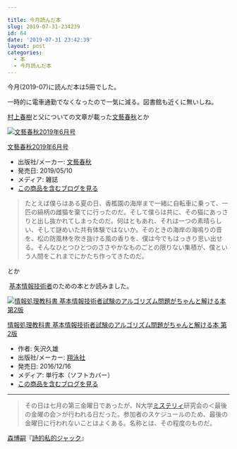 ```yaml
---

title: 今月読んだ本
slug: 2019-07-31-234239
id: 64
date: '2019-07-31 23:42:39'
layout: post
categories:
  - 本
  - 今月読んだ本
---
```


今月(2019-07)に読んだ本は5冊でした。

一時的に電車通勤でなくなったので一気に減る。図書館も近くに無いしね。

[村上春樹](http://d.hatena.ne.jp/keyword/%C2%BC%BE%E5%BD%D5%BC%F9)と父についての文章が載った[文藝春秋](http://d.hatena.ne.jp/keyword/%CA%B8%E9%BA%BD%D5%BD%A9)とか



[![文藝春秋2019年6月号](https://images-fe.ssl-images-amazon.com/images/I/51sWJpy9BuL._SL160_.jpg "文藝春秋2019年6月号")](http://www.amazon.co.jp/exec/obidos/ASIN/B07R21BFYV/peipeipe-22/)



[文藝春秋2019年6月号](http://www.amazon.co.jp/exec/obidos/ASIN/B07R21BFYV/peipeipe-22/)

*   出版社/メーカー: [文藝春秋](http://d.hatena.ne.jp/keyword/%CA%B8%E9%BA%BD%D5%BD%A9)
*   発売日: 2019/05/10
*   メディア: 雑誌
*   [この商品を含むブログを見る](http://d.hatena.ne.jp/asin/B07R21BFYV/peipeipe-22)







> たとえば僕らはある夏の日、香檻園の海岸まで一緒に自転車に乗って、一匹の縞柄の雌猫を棄てに行ったのだ。そして僕らは共に、その猫にあっさりと出し抜かれてしまったのだ。何はともあれ、それは一つの素晴らしい、そして謎めいた共有体験ではないか。そのときの海岸の海鳴りの音を、松の防風林を吹き抜ける風の香りを、僕は今でもはっきり思い出せる。そんなひとつひとつのささやかなものごとの限りない集積が、僕という人間をこれまでにかたち作ってきたのだ。

とか

 [基本情報技術者](http://d.hatena.ne.jp/keyword/%B4%F0%CB%DC%BE%F0%CA%F3%B5%BB%BD%D1%BC%D4)のための本とか読みました。



[![情報処理教科書 基本情報技術者試験のアルゴリズム問題がちゃんと解ける本 第2版](https://images-fe.ssl-images-amazon.com/images/I/51g-2NeJtlL._SL160_.jpg "情報処理教科書 基本情報技術者試験のアルゴリズム問題がちゃんと解ける本 第2版")](http://www.amazon.co.jp/exec/obidos/ASIN/4798150460/peipeipe-22/)



[情報処理教科書 基本情報技術者試験のアルゴリズム問題がちゃんと解ける本 第2版](http://www.amazon.co.jp/exec/obidos/ASIN/4798150460/peipeipe-22/)

*   作者: 矢沢久雄
*   出版社/メーカー: [翔泳社](http://d.hatena.ne.jp/keyword/%E6%C6%B1%CB%BC%D2)
*   発売日: 2016/12/16
*   メディア: 単行本（ソフトカバー）
*   [この商品を含むブログを見る](http://d.hatena.ne.jp/asin/4798150460/peipeipe-22)







* * *

> その日は七月の第三金曜日であったが、N大学[ミステリィ](http://d.hatena.ne.jp/keyword/%A5%DF%A5%B9%A5%C6%A5%EA%A5%A3)研究会の＜最後の金曜の会＞が行われる日だった。参加者のスケジュールのため、最後の金曜日に行われないことはよくある。名称とは、その程度のものだ。

[森博嗣](http://d.hatena.ne.jp/keyword/%BF%B9%C7%EE%BB%CC)『[詩的私的ジャック](https://amzn.to/2KdXOSK)』